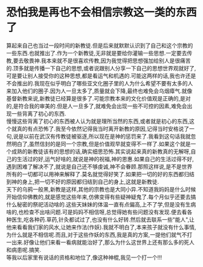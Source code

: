 # 恐怕我是再也不会相信宗教这一类的东西了

算起来自己也当过一段时间的新教徒.但是后来就默默认识到了自己和这个宗教的一些东西.也就推出了.作为一个新教徒,无非就是要给你灌输一些思想.一定要去传教,要去敬畏神.我本来就不是很喜欢传教,因为我觉得把思想强加给别人是很痛苦的.顶多就是传播一下自己的思想,或者说跟别人分享一下自己的思想世界观就好了,可是要让别人接受你的这种思想,都是看运气和机遇的.可能这两样的话,我也许还是不会推出的.我现在似乎明白了哪些亚文化圈子里的人为什么希望不要有太多的人来加入他们的圈子.因为人一旦太多了,质量就会下降,最终也难免会乌烟瘴气.就像基督新教来说,新教徒已经算是很多了.可能宗教本来的文化价值观是正确的,是对的,是符合我的审美的.但是人一旦多了,就难免会出现一些不可控的因素,难免会出现一些背离了初心的东西.  
慢慢这些背离了初心的东西被人认为就是理所当然的东西,或者就是初心的东西,这个就真的有点恐怖了.我至今依然记得我当时离开新教的原因,记得当时安格说了一句,说是以前在武汉有传教徒被驱逐,所以现在是神的惩罚来了.我看到这句话我就忽然明白了,虽然信封的是同一个宗教,但是价值观早就变得不一样了.如果这个就是一个成熟的新教徒该有的思想的话,确实细思恐怖.其实说起来真的新教真的无解呀,自己的生活过的好,运气好啥的,就说是神的祝福,神的恩惠.如果自己的生活过得不好,遇到困难了解决不了,就说是自己还不够虔诚,神不会眷顾.那照这样说,是不是世界所有的一切都可以用神来解释了.莫名就觉得好笑了.如果把一切的好的东西都归结到神的身上,把一切不好的原因都归结到自己的身上,这就是新教徒.  
天下的乌鸦一般黑,新教是这样,其他的宗教也是大同小异.不知道我妈妈是什么时候开始信仰佛教的,就是感觉这些年来,仿佛变得有些疑神疑鬼了.每个月似乎还要去搞什么秘密的祭祀活动啥的.这些天妹妹的体温一直有点偏高,上不了学,但是没有生病啥的,也检查不出啥问题.可是妈妈不相信呀,总觉得她有些问题没有发现.便去看各种医生,吃各种药.草药,针灸都试过了,也没有什么好转.然后就去联系一些"能人",让他来看看我们家的风水,让她来作法(作妖).我就不明白了,本来孩子就没有什么事情,为什么就是不相信呢.而且,对于这些作妖的东西,我是真的方案,一提他们就气不打一出来.好像让他们来看一看病就能治好了,那么为什么这世界上还有那么多的死人和病患呢.搞笑.  
等我以后家里有说话的资格和地位了,像这种神棍,我见一个打一个!!!
